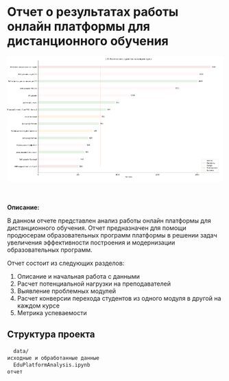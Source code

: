# Отчет о результатах работы онлайн платформы для дистанционного обучения

![alt text](https://github.com/keymkm/EduPlatformAnalysis/blob/master/rep_logo.png)

<br><br>
**Описание:**

В данном отчете представлен анализ работы онлайн платформы для дистанционного обучения. Отчет предназначен для помощи продюсерам образовательных программ платформы в решении задач увеличения эффективности построения и модернизации образовательных программ.

Отчет состоит из следующих разделов:

1. Описание и начальная работа с данными
2. Расчет потенциальной нагрузки на преподавателей
3. Выявление проблемных модулей
4. Расчет конверсии перехода студентов из одного модуля в другой на каждом курсе
5. Метрика успеваемости

## Структура проекта
      data/                                                                               исходные и обработанные данные
      EduPlatformAnalysis.ipynb                                                           отчет


